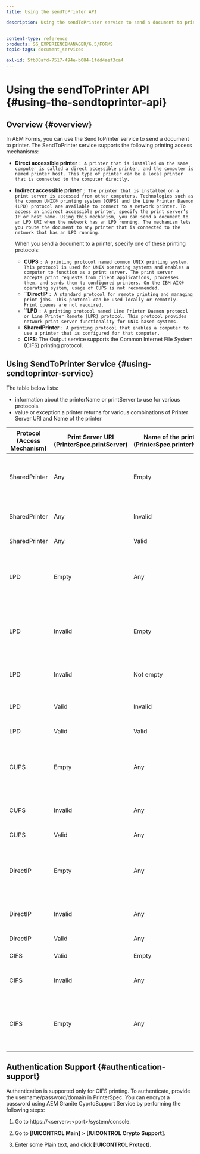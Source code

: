 ```yaml
---
title: Using the sendToPrinter API

description: Using the sendToPrinter service to send a document to printer.


content-type: reference
products: SG_EXPERIENCEMANAGER/6.5/FORMS
topic-tags: document_services

exl-id: 5fb38afd-7517-494e-b084-1fdd4aef3ca4
---
```

# Using the sendToPrinter API {#using-the-sendtoprinter-api}

## Overview {#overview}

In AEM Forms, you can use the SendToPrinter service to send a document to printer. The SendToPrinter service supports the following printing access mechanisms:

* **Direct accessible printer** `: A printer that is installed on the same computer is called a direct accessible printer, and the computer is named printer host. This type of printer can be a local printer that is connected to the computer directly.`

* **Indirect accessible printer** `: The printer that is installed on a print server is accessed from other computers. Technologies such as the common UNIX® printing system (CUPS) and the Line Printer Daemon (LPD) protocol are available to connect to a network printer. To access an indirect accessible printer, specify the print server’s IP or host name. Using this mechanism, you can send a document to an LPD URI when the network has an LPD running. The mechanism lets you route the document to any printer that is connected to the network that has an LPD running.`

  When you send a document to a printer, specify one of these printing protocols:

    * **CUPS** `: A printing protocol named common UNIX printing system. This protocol is used for UNIX operating systems and enables a computer to function as a print server. The print server accepts print requests from client applications, processes them, and sends them to configured printers. On the IBM AIX® operating system, usage of CUPS is not recommended.`
    * ``**DirectIP** `: A standard protocol for remote printing and managing print jobs. This protocol can be used locally or remotely. Print queues are not required.`
    * ``**LPD** `: A printing protocol named Line Printer Daemon protocol or Line Printer Remote (LPR) protocol. This protocol provides network print server functionality for UNIX-based systems.`
    * **SharedPrinter** `: A printing protocol that enables a computer to use a printer that is configured for that computer.`
    * **CIFS**: The Output service supports the Common Internet File System (CIFS) printing protocol.

## Using SendToPrinter Service {#using-sendtoprinter-service}

The table below lists:

* information about the printerName or printServer to use for various protocols.
* value or exception a printer returns for various combinations of Printer Server URI and Name of the printer

|Protocol (Access Mechanism)|Print Server URI (PrinterSpec.printServer)|Name of the printer (PrinterSpec.printerName)|Result|
|--- |--- |--- |--- |
|SharedPrinter|Any|Empty|Exception: Required argument sPrinterName cannot be empty.|
|SharedPrinter|Any|Invalid|An exception states that the printer cannot be found.|
|SharedPrinter|Any|Valid|Successful print job.|
|LPD|Empty|Any|an exception stating that the required argument sPrintServerUri cannot be empty.|
|LPD|Invalid|Empty|an exception stating that the required argument sPrinterName cannot be empty.|
|LPD|Invalid|Not empty|an exception stating that sPrintServerUri is not found.|
|LPD|Valid|Invalid|an exception stating that the printer cannot be found.|
|LPD|Valid|Valid|A successful print job.|
|CUPS|Empty|Any|an exception stating that the required argument sPrintServerUri cannot be empty.|
|CUPS|Invalid|Any|an exception stating that the printer cannot be found.|
|CUPS|Valid|Any|Successful print job.|
|DirectIP|Empty|Any|an exception stating that the required argument sPrintServerUri cannot be empty.|
|DirectIP|Invalid|Any|an exception stating that the printer cannot be found.|
|DirectIP|Valid|Any|Successful print job.|
|CIFS|Valid|Empty|Successful print job.|
|CIFS|Invalid|Any|an unknown error while printing using CIFS.|
|CIFS|Empty|Any|an exception stating that the required argument sPrintServerUri cannot be empty.|

## Authentication Support {#authentication-support}

Authentication is supported only for CIFS printing. To authenticate, provide the username/password/domain in PrinterSpec. You can encrypt a password using AEM Granite CyprtoSupport Service by performing the following steps:

1. Go to https://&lt;server&gt;:&lt;port&gt;/system/console.

1. Go to **[!UICONTROL Main]** > **[!UICONTROL Crypto Support]**.

1. Enter some Plain text, and click **[!UICONTROL Protect]**.
